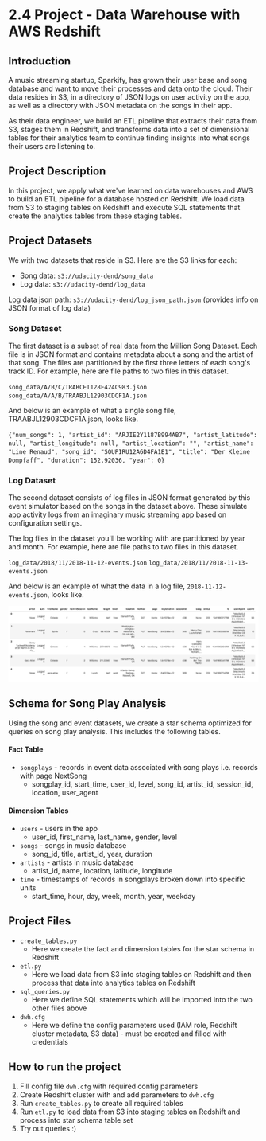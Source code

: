 # 2.4 Project - Data Warehouse with AWS Redshift


## Introduction

A music streaming startup, Sparkify, has grown their user base and song database and want to move their processes and data onto the cloud. Their data resides in S3, in a directory of JSON logs on user activity on the app, as well as a directory with JSON metadata on the songs in their app.

As their data engineer, we build an ETL pipeline that extracts their data from S3, stages them in Redshift, and transforms data into a set of dimensional tables for their analytics team to continue finding insights into what songs their users are listening to.


## Project Description

In this project, we apply what we've learned on data warehouses and AWS to build an ETL pipeline for a database hosted on Redshift. We load data from S3 to staging tables on Redshift and execute SQL statements that create the analytics tables from these staging tables.


## Project Datasets

We with two datasets that reside in S3. Here are the S3 links for each:

- Song data: `s3://udacity-dend/song_data`
- Log data: `s3://udacity-dend/log_data`

Log data json path: `s3://udacity-dend/log_json_path.json` (provides info on JSON format of log data)

### Song Dataset

The first dataset is a subset of real data from the Million Song Dataset. Each file is in JSON format and contains metadata about a song and the artist of that song. The files are partitioned by the first three letters of each song's track ID. For example, here are file paths to two files in this dataset.

`song_data/A/B/C/TRABCEI128F424C983.json`
`song_data/A/A/B/TRAABJL12903CDCF1A.json`

And below is an example of what a single song file, TRAABJL12903CDCF1A.json, looks like.

`{"num_songs": 1, "artist_id": "ARJIE2Y1187B994AB7", "artist_latitude": null, "artist_longitude": null, "artist_location": "", "artist_name": "Line Renaud", "song_id": "SOUPIRU12A6D4FA1E1", "title": "Der Kleine Dompfaff", "duration": 152.92036, "year": 0}`

### Log Dataset

The second dataset consists of log files in JSON format generated by this event simulator based on the songs in the dataset above. These simulate app activity logs from an imaginary music streaming app based on configuration settings.

The log files in the dataset you'll be working with are partitioned by year and month. For example, here are file paths to two files in this dataset.

`log_data/2018/11/2018-11-12-events.json`
`log_data/2018/11/2018-11-13-events.json`

And below is an example of what the data in a log file, `2018-11-12-events.json`, looks like.

![img.png](example_log_data.png)


## Schema for Song Play Analysis

Using the song and event datasets, we create a star schema optimized for queries on song play analysis. This includes the following tables.

#### Fact Table

- `songplays` - records in event data associated with song plays i.e. records with page NextSong 
    - songplay_id, start_time, user_id, level, song_id, artist_id, session_id, location, user_agent

#### Dimension Tables

- `users` - users in the app
  - user_id, first_name, last_name, gender, level
- `songs` - songs in music database
  - song_id, title, artist_id, year, duration
- `artists` - artists in music database
  - artist_id, name, location, latitude, longitude
- `time` - timestamps of records in songplays broken down into specific units
  - start_time, hour, day, week, month, year, weekday


## Project Files

- `create_tables.py`
  - Here we create the fact and dimension tables for the star schema in Redshift
- `etl.py`
  - Here we load data from S3 into staging tables on Redshift and then process that data into analytics tables on Redshift
- `sql_queries.py` 
  - Here we define SQL statements which will be imported into the two other files above
- `dwh.cfg`
  - Here we define the config parameters used (IAM role, Redshift cluster metadata, S3 data) - must be created and filled with credentials


## How to run the project

1. Fill config file `dwh.cfg` with required config parameters
2. Create Redshift cluster with and add parameters to `dwh.cfg`
3. Run `create_tables.py` to create all required tables
4. Run `etl.py` to load data from S3 into staging tables on Redshift and process into star schema table set
5. Try out queries :)